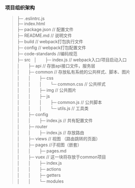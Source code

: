 ### 项目组织架构
>├─ .eslintrc.js  
>├─ index.html  
>├─ package.json // 配置文件  
>├─ README.md // 说明文件  
>├─ build // webpack打包执行文件  
>├─ config // webpack打包配置文件  
>├─ code-standards //编码规范  
>├─ src   
>│　　├─ index.js // webpack入口/项目启动入口  
>│　　├─ api // 存放api接口文件，服务层   
>│　　├─ common // 存放私有系统的公共样式、脚本、图片  
>│　　│　　├─ css  
>│　　│　　│　　└─ common.css // 公共样式  
>│　　│　　├─ img // 公共图片  
>│　　│　　├─ js  
>│　　│　　│　　├─ common.js // 公共脚本  
>│　　│　　│　　└─ utils.js // 工具类  
>│　　├─ config  
>│　　│　　├─ index.js // 共有配置文件  
>│　　├─ router  
>│　　│　　├─ index.js // 存放路由  
>│　　├─ views // 视图 （路由跳转的页面）  
>│　　├─ pages //子视图（嵌套）  
>│　　│　　├─ pages.md  
>│　　├─ vuex // 这一块将存放于common项目  
>│　　│　　├─ index.js  
>│　　│　　├─ actions  
>│　　│　　├─ getters  
>│　　│　　└─ modules  
